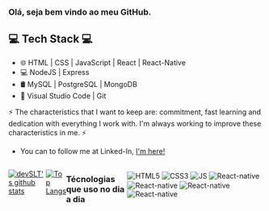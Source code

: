 ### Olá, seja bem vindo ao meu GitHub.

## 💻 Tech Stack 💻
 
- 🌐 HTML | CSS | JavaScript | React | React-Native
- 💻 NodeJS | Express
- 🛢 MySQL | PostgreSQL | MongoDB
- 🔧 Visual Studio Code | Git

⚡ The characteristics that I want to keep are: commitment, fast learning and dedication with everything I work with. I'm always working to improve these characteristics in me. ⚡

- You can to follow me at Linked-In, <a href="www.linkedin.com/in/thiagooliveira-dev">I'm here!</a>

<div style="display:flex; width:100%; height:100% align-items:center; justify-content:center;">

[![devSLT's github stats](https://github-readme-stats.vercel.app/api?username=devSLT&show_icons=true&&theme=radical&hide=["contribs","issues"])](https://github.com/devSLT)

[![Top Langs](https://github-readme-stats-git-masterrstaa-rickstaa.vercel.app/api/top-langs/?username=devSLT&show_icons=true&theme=radical)](https://github.com/anuraghazra/github-readme-stats)
  
  ### Técnologias que uso no dia a dia
  
  <div style="display: inline-block;"><br/>
    <img align = "center" alt="HTML5" src="https://img.shields.io/badge/HTML5-E34F26?style=for-the-badge&logo=html5&logoColor=white"/>
    <img align = "center" alt="CSS3" src="https://img.shields.io/badge/CSS3-1572B6?style=for-the-badge&logo=css3&logoColor=white"/>
    <img align = "center" alt="JS" src="https://img.shields.io/badge/JavaScript-323330?style=for-the-badge&logo=javascript&logoColor=F7DF1E"/>
    <img align = "center" alt="React-native" src="https://img.shields.io/badge/React_Native-20232A?style=for-the-badge&logo=react&logoColor=61DAFB"/>
    <img align = "center" alt="React-native" src="https://img.shields.io/badge/MongoDB-4EA94B?style=for-the-badge&logo=mongodb&logoColor=white"/>
    <img align = "center" alt="React-native" src="https://img.shields.io/badge/Node.js-43853D?style=for-the-badge&logo=node.js&logoColor=white"/>
    <img align = "center" alt="React-native" src="https://img.shields.io/badge/Express.js-404D59?style=for-the-badge"/>
  </div>
</div>
